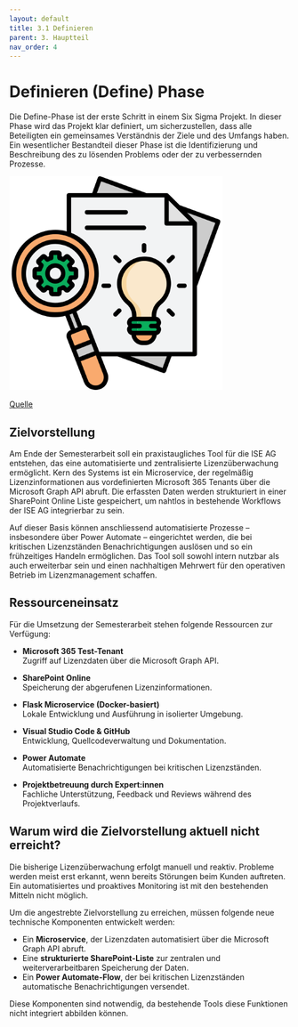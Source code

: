 ```yaml
---
layout: default
title: 3.1 Definieren
parent: 3. Hauptteil
nav_order: 4
---
```

# Definieren (Define) Phase

Die Define-Phase ist der erste Schritt in einem Six Sigma Projekt. In dieser Phase wird das Projekt klar definiert, um sicherzustellen, dass alle Beteiligten ein gemeinsames Verständnis der Ziele und des Umfangs haben. Ein wesentlicher Bestandteil dieser Phase ist die Identifizierung und Beschreibung des zu lösenden Problems oder der zu verbessernden Prozesse.

![Define](../../ressources/images/define.png)

[Quelle](../Quellverzeichnis/index.md#define-phase)

## Zielvorstellung

Am Ende der Semesterarbeit soll ein praxistaugliches Tool für die ISE AG entstehen, das eine automatisierte und zentralisierte Lizenzüberwachung ermöglicht. Kern des Systems ist ein Microservice, der regelmäßig Lizenzinformationen aus vordefinierten Microsoft 365 Tenants über die Microsoft Graph API abruft. Die erfassten Daten werden strukturiert in einer SharePoint Online Liste gespeichert, um nahtlos in bestehende Workflows der ISE AG integrierbar zu sein.

Auf dieser Basis können anschliessend automatisierte Prozesse – insbesondere über Power Automate – eingerichtet werden, die bei kritischen Lizenzständen Benachrichtigungen auslösen und so ein frühzeitiges Handeln ermöglichen. Das Tool soll sowohl intern nutzbar als auch erweiterbar sein und einen nachhaltigen Mehrwert für den operativen Betrieb im Lizenzmanagement schaffen.

## Ressourceneinsatz 

Für die Umsetzung der Semesterarbeit stehen folgende Ressourcen zur Verfügung:

- **Microsoft 365 Test-Tenant**  
  Zugriff auf Lizenzdaten über die Microsoft Graph API.

- **SharePoint Online**  
  Speicherung der abgerufenen Lizenzinformationen.

- **Flask Microservice (Docker-basiert)**  
  Lokale Entwicklung und Ausführung in isolierter Umgebung.

- **Visual Studio Code & GitHub**  
  Entwicklung, Quellcodeverwaltung und Dokumentation.

- **Power Automate**  
  Automatisierte Benachrichtigungen bei kritischen Lizenzständen.

- **Projektbetreuung durch Expert:innen**  
  Fachliche Unterstützung, Feedback und Reviews während des Projektverlaufs.



## Warum wird die Zielvorstellung aktuell nicht erreicht?

Die bisherige Lizenzüberwachung erfolgt manuell und reaktiv. Probleme werden meist erst erkannt, wenn bereits Störungen beim Kunden auftreten. Ein automatisiertes und proaktives Monitoring ist mit den bestehenden Mitteln nicht möglich.

Um die angestrebte Zielvorstellung zu erreichen, müssen folgende neue technische Komponenten entwickelt werden:

- Ein **Microservice**, der Lizenzdaten automatisiert über die Microsoft Graph API abruft.
- Eine **strukturierte SharePoint-Liste** zur zentralen und weiterverarbeitbaren Speicherung der Daten.
- Ein **Power Automate-Flow**, der bei kritischen Lizenzständen automatische Benachrichtigungen versendet.

Diese Komponenten sind notwendig, da bestehende Tools diese Funktionen nicht integriert abbilden können.
